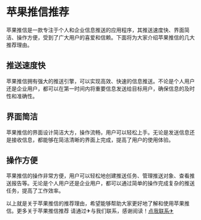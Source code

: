 # 苹果推信推荐

苹果推信是一款专注于个人和企业信息推送的应用程序，其推送速度快、界面简洁、操作方便，受到了广大用户的喜爱和信赖。下面将为大家介绍苹果推信的几大推荐理由。

## 推送速度快

苹果推信拥有强大的推送引擎，可以实现高效、快速的信息推送。不论是个人用户还是企业用户，都可以在第一时间内将重要信息发送给目标用户，确保信息的及时性和准确性。

## 界面简洁

苹果推信的界面设计简洁大方，操作流畅，用户可以轻松上手。无论是发送信息还是接收信息，都能够在简洁清晰的界面上完成，提高了用户的使用体验。

## 操作方便

苹果推信的操作非常方便，用户可以轻松地创建推送任务、管理推送对象、查看推送报告等。无论是个人用户还是企业用户，都可以通过简单的操作完成复杂的推送任务，提高了工作效率。

以上就是关于苹果推信的推荐理由，希望能够帮助大家更好地了解和使用苹果推信。更多关于苹果推信推荐 请通过✈与我们联系，感谢阅读！[点我联系✈](https://cn.G208.com)
